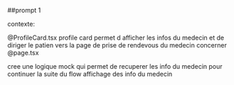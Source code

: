##prompt 1

contexte:

@ProfileCard.tsx  profile card permet d afficher les infos du medecin et de diriger le patien vers la page de prise de rendevous du medecin concerner @page.tsx 

cree une logique mock qui permet de recuperer les info du medecin pour continuer la suite du flow affichage des info du medecin 


